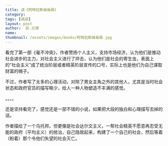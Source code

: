 ```yaml
---
title: 读《阿特拉斯耸耸肩》 
category:  
tags: [阅读]  
layout: post  
author:  安.兰德
name: 
thumbnail: /assets/images/books/阿特拉斯耸耸肩.jpg
---
```


看完了第一部《毫不冲突》，作者赞扬个人主义，支持市场经济，认为他们是推动社会进步的主力，对社会主义进行了抨击，认为他们是社会的寄生虫，表面上的“社会主义”成了统治阶层或者精英阶层宣传的口号，实际上也是他们为自己谋取财富的幌子。

不过，作者写了太多的心理活动，对除了男女主角之外的其他人，尤其是当时社会状态和政府官员的描写略少，给人一种人物塑造不丰满的感觉。

。。。。

还是坚持看完了，感觉还是一部不错的小说，如果把大段的独白和心理描写去掉的话。

作者描绘了一个乌托邦，但更像是社会达尔文主义，一帮社会精英不愿意再忍受无能的政府（平均主义）的统治，自己隐居起来，构建了一个自己的社会，然后等着（盼着）那个令他们失望的社会灭亡。

